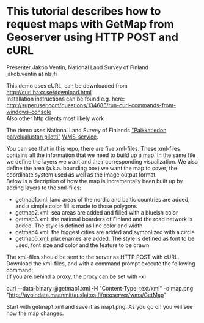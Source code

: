 This tutorial describes how to request maps with GetMap from Geoserver using HTTP POST and cURL
========================

Presenter Jakob Ventin, National Land Survey of Finland <br />
jakob.ventin at nls.fi <br />

This demo uses cURL, can be downloaded from http://curl.haxx.se/download.html <br />
Installation instructions can be found e.g. here: http://superuser.com/questions/134685/run-curl-commands-from-windows-console <br />
Also other http clients most likely work <br />

The demo uses National Land Survey of Finlands ["Paikkatiedon palvelualustan pilotti"](http://www.maanmittauslaitos.fi/aineistot-palvelut/rajapintapalvelut/paikkatiedon-palvelualustan-pilotti)  [WMS-service](http://avoindata.maanmittauslaitos.fi/geoserver/web/). <br />



You can see that in this repo, there are five xml-files. These xml-files contains all the information that we need
to build up a map. In the same file we define the layers we want and their corresponding visualization. We
 also define the area (a.k.a. bounding box) we want the map to cover, the coordinate system used as well as the image 
output format. <br />
Below is a  decription of how the map is incrementally been built up by adding layers to the xml-files: 


* getmap1.xml: land areas of the nordic and baltic countries are added, and a simple color fill is made to those polygons <br />
* getmap2.xml: sea areas are added and filled with a blueish color <br />
* getmap3.xml: the national boarders of Finland and the road network is added. The style is defined as line color and width <br />
* getmap4.xml: the biggest cities are added and symbolized with a circle <br />
* getmap5.xml: placenames are added. The style is defined as font to be used, font size and color and the feature to be drawn <br />

The xml-files should be sent to the server as HTTP POST with cURL. Download the xml-files, and with a command prompt execute the following command: <br />
(if you are behind a proxy, the proxy can be set with -x) <br />

curl --data-binary @getmap1.xml -H "Content-Type: text/xml" -o map.png "http://avoindata.maanmittauslaitos.fi/geoserver/wms/GetMap" <br />

Start with getmap1.xml and save it as map1.png. As you go on you will see how the map changes.